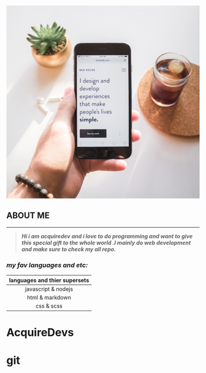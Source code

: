 ![img not valid](img1.jpg)

## ABOUT ME
---
> ***Hi i am acquiredev and i love to do programming and want to give this special gift to the whole world .I mainly do web development and make sure to check my all repo.***  

### ***my fav languages and  etc:***  
  
|languages and thier supersets|
|:---:|
|javascript & nodejs|
|html & markdown|
|css & scss|



# AcquireDevs
# git
